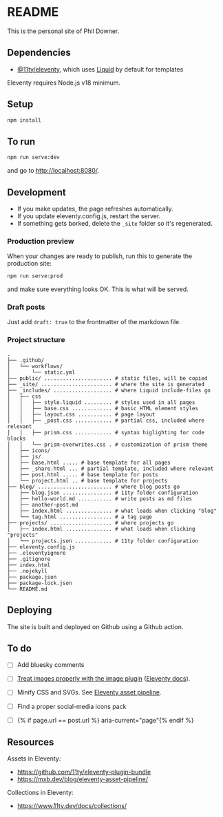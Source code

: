 # README

This is the personal site of Phil Downer.


## Dependencies

* [@11ty/eleventy](https://www.youtube.com/watch?v=kzf9A9tkkl4), which uses [Liquid](https://shopify.github.io/liquid/) by default for templates

Eleventy requires Node.js v18 minimum.


## Setup

```sh
npm install
```


## To run

```sh
npm run serve:dev
```

and go to <http://localhost:8080/>.


## Development

* If you make updates, the page refreshes automatically.
* If you update eleventy.config.js, restart the server.
* If something gets borked, delete the `_site` folder so it's regenerated.


### Production preview

When your changes are ready to publish, run this to generate the production site:

```sh
npm run serve:prod
```
and make sure everything looks OK. This is what will be served.


### Draft posts

Just add `draft: true` to the frontmatter of the markdown file.


### Project structure

```plaintext
.
├── .github/
│   └── workflows/
│       └── static.yml
├── public/ ...................... # static files, will be copied
├── _site/ ....................... # where the site is generated
├── _includes/ ................... # where Liquid include-files go
│   ├── css
│   │   ├── style.liquid ......... # styles used in all pages
│   │   ├── base.css ............. # basic HTML element styles
│   │   ├── layout.css ........... # page layout
│   │   ├── _post.css ............ # partial css, included where relevant
│   │   ├── prism.css ............ # syntax higlighting for code blocks
│   │   └── prism-overwrites.css . # customization of prism theme
│   ├── icons/
│   ├── js/
│   ├── base.html ..... # base template for all pages
│   ├── _share.html ... # partial template, included where relevant
│   ├── post.html ..... # base template for posts
│   └── project.html .. # base template for projects
├── blog/ ........................ # where blog posts go
│   ├── blog.json ................ # 11ty folder configuration
│   ├── hello-world.md ........... # write posts as md files
│   ├── another-post.md
│   ├── index.html ............... # what loads when clicking "blog"
│   └── tag.html ................. # a tag page
├── projects/ .................... # where projects go
│   ├── index.html ............... # what loads when clicking "projects"
│   └── projects.json ............ # 11ty folder configuration
├── eleventy.config.js
├── .eleventyignore
├── .gitignore
├── index.html
├── .nojekyll
├── package.json
├── package-lock.json
└── README.md
```


## Deploying

The site is built and deployed on Github using a Github action.


## To do

- [ ] Add bluesky comments
- [ ] [Treat images properly with the image plugin](https://www.aleksandrhovhannisyan.com/blog/eleventy-image-plugin/) ([Eleventy docs](https://www.11ty.dev/docs/plugins/image/)).
- [ ] Minify CSS and SVGs. See [Eleventy asset pipeline](https://mxb.dev/blog/eleventy-asset-pipeline/).
- [ ] Find a proper social-media icons pack
- [ ]  {% if page.url == post.url %} aria-current="page"{% endif %}


## Resources

Assets in Eleventy:
  - <https://github.com/11ty/eleventy-plugin-bundle>
  - <https://mxb.dev/blog/eleventy-asset-pipeline/>

Collections in Eleventy:
  - <https://www.11ty.dev/docs/collections/>
